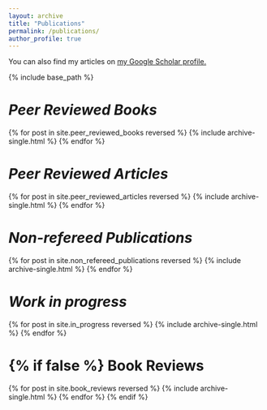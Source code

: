 ```yaml
---
layout: archive
title: "Publications"
permalink: /publications/
author_profile: true
---
```


You can also find my articles on <u><a href="https://scholar.google.com/citations?user=OHU9yzAAAAAJ&hl=en">my Google Scholar profile</a>.</u>

{% include base_path %}


<i>Peer Reviewed Books</i>
======

{% for post in site.peer_reviewed_books reversed %}
  {% include archive-single.html %}
{% endfor %}

<i>Peer Reviewed Articles</i>
======

{% for post in site.peer_reviewed_articles reversed %}
   {% include archive-single.html %}
{% endfor %}

<i>Non-refereed Publications</i>
======

{% for post in site.non_refereed_publications reversed %}
  {% include archive-single.html %}
{% endfor %}

<i>Work in progress</i>
======

{% for post in site.in_progress reversed %}
  {% include archive-single.html %}
{% endfor %}


{% if false %}
  Book Reviews
  ======
  {% for post in site.book_reviews  reversed %}
    {% include archive-single.html %}
  {% endfor %} 
{% endif %}
